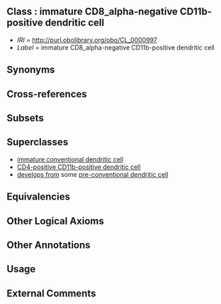 
## Class : immature CD8_alpha-negative CD11b-positive dendritic cell

 * *IRI* = http://purl.obolibrary.org/obo/CL_0000997
 * *Label* = immature CD8_alpha-negative CD11b-positive dendritic cell

## Synonyms


## Cross-references


## Subsets


## Superclasses

 * [immature conventional dendritic cell](../../CL/40/CL_0000840.md)
 * [CD4-positive CD11b-positive dendritic cell](../../CL/99/CL_0000999.md)
 * [develops from](../../RO/02/RO_0002202.md) some [pre-conventional dendritic cell](../../CL/10/CL_0002010.md)

## Equivalencies


## Other Logical Axioms


## Other Annotations


## Usage


## External Comments

